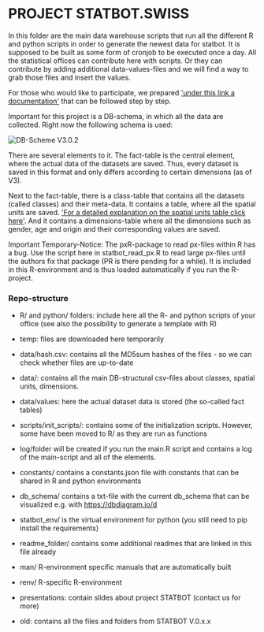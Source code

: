# PROJECT STATBOT.SWISS

In this folder are the main data warehouse scripts that run all the different R and python scripts in order to generate the newest data for statbot. It is supposed to be built as some form of cronjob to be executed once a day. All the statistical offices can contribute here with scripts. Or they can contribute by adding additional data-values-files and we will find a way to grab those files and insert the values.

For those who would like to participate, we prepared ['under this link a documentation'](articles/data_collection.html) that can be followed step by step.

Important for this project is a DB-schema, in which all the data are collected. Right now the following schema is used:

![DB-Scheme V3.0.2](https://user-images.githubusercontent.com/12788884/150325562-f36b60e2-6b70-43cc-aad3-a4d3cd41088a.png)

There are several elements to it. The fact-table is the central element, where the actual data of the datasets are saved. Thus, every dataset is saved in this format and only differs according to certain dimensions (as of V3).

Next to the fact-table, there is a class-table that contains all the datasets (called classes) and their meta-data. It contains a table, where all the spatial units are saved. ['For a detailed explanation on the spatial units table click here'](readme_folder/spatialunits.md). And it contains a dimensions-table where all the dimensions such as gender, age and origin and their corresponding values are saved. 

Important Temporary-Notice: The pxR-package to read px-files within R has a bug. Use the script here in statbot_read_px.R to read large px-files until the authors fix that package (PR is there pending for a while). It is included in this R-environment and is thus loaded automatically if you run the R-project.


### Repo-structure

- R/ and python/ folders: include here all the R- and python scripts of your office (see also the possibility to generate a template with R)
- temp: files are downloaded here temporarily
- data/hash.csv: contains all the MD5sum hashes of the files - so we can check whether files are up-to-date
- data/: contains all the main DB-structural csv-files about classes, spatial units, dimensions.  
- data/values: here the actual dataset data is stored (the so-called fact tables)
- scripts/init_scripts/: contains some of the initialization scripts. However, some have been moved to R/ as they are run as functions
- log/folder will be created if you run the main.R script and contains a log of the main-script and all of the elements.
- constants/ contains a constants.json file with constants that can be shared in R and python environments
- db_schema/ contains a txt-file with the current db_schema that can be visualized e.g. with https://dbdiagram.io/d
- statbot_env/ is the virtual environment for python (you still need to pip install the requirements)
- readme_folder/ contains some additional readmes that are linked in this file already
- man/ R-environment specific manuals that are automatically built
- renv/ R-specific R-environment

- presentations: contain slides about project STATBOT (contact us for more)
- old: contains all the files and folders from STATBOT V.0.x.x








